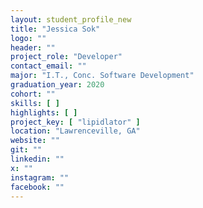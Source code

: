 ```yaml
---
layout: student_profile_new
title: "Jessica Sok"
logo: ""
header: ""
project_role: "Developer"
contact_email: ""
major: "I.T., Conc. Software Development"
graduation_year: 2020
cohort: ""
skills: [ ]
highlights: [ ]
project_key: [ "lipidlator" ]
location: "Lawrenceville, GA"
website: ""
git: ""
linkedin: ""
x: ""
instagram: ""
facebook: ""
---
```

